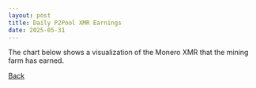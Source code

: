 ```yaml
---
layout: post
title: Daily P2Pool XMR Earnings
date: 2025-05-31
---
```

<script src="https://cdnjs.cloudflare.com/ajax/libs/PapaParse/5.3.0/papaparse.min.js"></script>
<script src="https://cdn.jsdelivr.net/npm/apexcharts"></script>
<script src="/assets/js/P2PoolPayoutsDaily.js"></script>

The chart below shows a visualization of the Monero XMR that the mining farm has earned. 

<div id="wrapper">
  <div id="areaChart">
  </div>
  <div id="barChart">
  </div>
 </div>

[Back](/pages/web/index.html)

